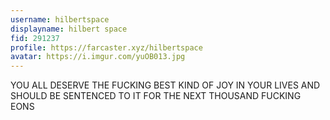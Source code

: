 ```yaml
---
username: hilbertspace
displayname: hilbert space
fid: 291237
profile: https://farcaster.xyz/hilbertspace
avatar: https://i.imgur.com/yuOB013.jpg
---
```

YOU ALL DESERVE THE FUCKING BEST KIND OF JOY IN YOUR LIVES AND SHOULD BE SENTENCED TO IT FOR THE NEXT THOUSAND FUCKING EONS  
